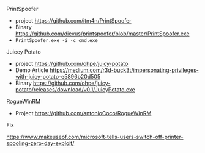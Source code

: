 PrintSpoofer 
  - project https://github.com/itm4n/PrintSpoofer
  - Binary https://github.com/dievus/printspoofer/blob/master/PrintSpoofer.exe
  - `PrintSpoofer.exe -i -c cmd.exe`

Juicey Potato 
  - project https://github.com/ohpe/juicy-potato
  - Demo Article https://medium.com/r3d-buck3t/impersonating-privileges-with-juicy-potato-e5896b20d505
  - Binary https://github.com/ohpe/juicy-potato/releases/download/v0.1/JuicyPotato.exe

RogueWinRM 
  - Project https://github.com/antonioCoco/RogueWinRM

Fix

https://www.makeuseof.com/microsoft-tells-users-switch-off-printer-spooling-zero-day-exploit/

